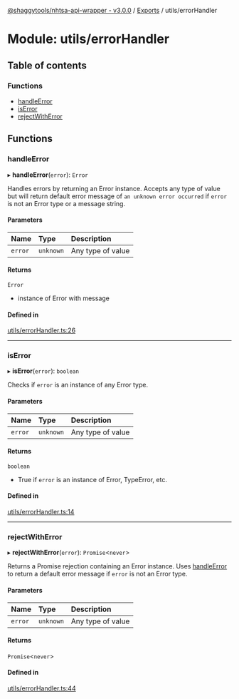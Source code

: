 [@shaggytools/nhtsa-api-wrapper - v3.0.0](../index.md) / [Exports](../modules.md) / utils/errorHandler

# Module: utils/errorHandler

## Table of contents

### Functions

- [handleError](utils_errorHandler.md#handleerror)
- [isError](utils_errorHandler.md#iserror)
- [rejectWithError](utils_errorHandler.md#rejectwitherror)

## Functions

### handleError

▸ **handleError**(`error`): `Error`

Handles errors by returning an Error instance.
Accepts any type of value but will return default error message of `an unknown error occurred` if
`error` is not an Error type or a message string.

#### Parameters

| Name | Type | Description |
| :------ | :------ | :------ |
| `error` | `unknown` | Any type of value |

#### Returns

`Error`

- instance of Error with message

#### Defined in

[utils/errorHandler.ts:26](https://github.com/ShaggyTech/nhtsa-api-wrapper/blob/main/packages/lib/src/utils/errorHandler.ts#L26)

___

### isError

▸ **isError**(`error`): `boolean`

Checks if `error` is an instance of any Error type.

#### Parameters

| Name | Type | Description |
| :------ | :------ | :------ |
| `error` | `unknown` | Any type of value |

#### Returns

`boolean`

- True if `error` is an instance of Error, TypeError, etc.

#### Defined in

[utils/errorHandler.ts:14](https://github.com/ShaggyTech/nhtsa-api-wrapper/blob/main/packages/lib/src/utils/errorHandler.ts#L14)

___

### rejectWithError

▸ **rejectWithError**(`error`): `Promise`<`never`\>

Returns a Promise rejection containing an Error instance.
Uses [handleError](utils_errorHandler.md#handleerror) to return a default error message if `error` is
not an Error type.

#### Parameters

| Name | Type | Description |
| :------ | :------ | :------ |
| `error` | `unknown` | Any type of value |

#### Returns

`Promise`<`never`\>

#### Defined in

[utils/errorHandler.ts:44](https://github.com/ShaggyTech/nhtsa-api-wrapper/blob/main/packages/lib/src/utils/errorHandler.ts#L44)
